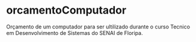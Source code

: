 # orcamentoComputador
Orçamento de um computador para ser ultilizado durante o curso Tecnico em Desenvolvimento de Sistemas do SENAI de Floripa.
